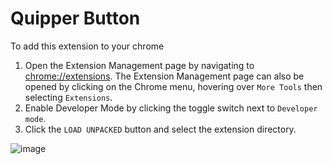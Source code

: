 # Quipper Button

To add this extension to your chrome

1. Open the Extension Management page by navigating to [chrome://extensions](chrome://extensions).
  The Extension Management page can also be opened by clicking on the Chrome menu, hovering over `More Tools` then selecting `Extensions`.
2. Enable Developer Mode by clicking the toggle switch next to `Developer mode`.
3. Click the `LOAD UNPACKED` button and select the extension directory.

![image](https://developer.chrome.com/static/images/get_started/load_extension.png)
